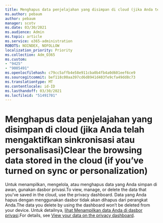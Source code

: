 ```yaml
---
title: Menghapus data penjelajahan yang disimpan di cloud (jika Anda telah mengaktifkan sinkronisasi atau personalisasi)
ms.author: pebaum
author: pebaum
manager: scotv
ms.date: 03/30/2021
ms.audience: Admin
ms.topic: article
ms.service: o365-administration
ROBOTS: NOINDEX, NOFOLLOW
localization_priority: Priority
ms.collection: Adm_O365
ms.custom:
- "9425"
- "9005491"
ms.openlocfilehash: c79cc5affb4e58e911cba0b4fb4a0d601eef6ce9
ms.sourcegitcommit: bef118c00aa397cd6d8941d403fe9cfa49dd8c73
ms.translationtype: MT
ms.contentlocale: id-ID
ms.lasthandoff: 03/30/2021
ms.locfileid: "51491701"
---
```

# <a name="clear-the-browsing-data-stored-in-the-cloud-if-youve-turned-on-sync-or-personalization"></a><span data-ttu-id="35bbc-102">Menghapus data penjelajahan yang disimpan di cloud (jika Anda telah mengaktifkan sinkronisasi atau personalisasi)</span><span class="sxs-lookup"><span data-stu-id="35bbc-102">Clear the browsing data stored in the cloud (if you’ve turned on sync or personalization)</span></span>

<span data-ttu-id="35bbc-103">Untuk menampilkan, mengelola, atau menghapus data yang Anda simpan di awan, gunakan dasbor privasi.</span><span class="sxs-lookup"><span data-stu-id="35bbc-103">To view, manage, or delete the data that you've saved in the cloud, use the privacy dashboard.</span></span> <span data-ttu-id="35bbc-104">Data yang Anda hapus dengan menggunakan dasbor tidak akan dihapus dari perangkat Anda.</span><span class="sxs-lookup"><span data-stu-id="35bbc-104">The data you delete by using the dashboard won’t be deleted from your device.</span></span> <span data-ttu-id="35bbc-105">Untuk detailnya, [lihat Menampilkan data Anda di dasbor privasi](https://support.microsoft.com/windows/view-your-data-on-the-privacy-dashboard-03d3e27f-1981-5ff4-ba1c-d6b1031ae433).</span><span class="sxs-lookup"><span data-stu-id="35bbc-105">For details, see [View your data on the privacy dashboard](https://support.microsoft.com/windows/view-your-data-on-the-privacy-dashboard-03d3e27f-1981-5ff4-ba1c-d6b1031ae433).</span></span>